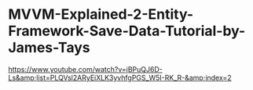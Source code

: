 # MVVM-Explained-2-Entity-Framework-Save-Data-Tutorial-by-James-Tays
https://www.youtube.com/watch?v=jBPuQJ6D-Ls&amp;list=PLQVsl2ARyEiXLK3yvhfgPGS_W5I-RK_R-&amp;index=2
